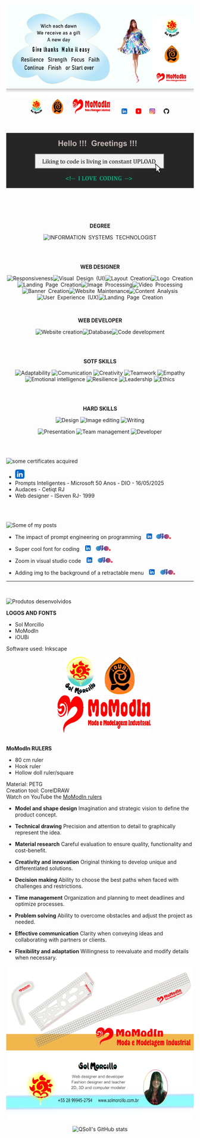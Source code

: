 <img align="center" src="banner_top1.jpg">

<div align="center">
  <a href="https://solmorcillo.com.br" title="Website Sol Morcillo" target="_blank"><img src="logo_SM_desenhado.jpg" width="30" height="40"></a> &nbsp; &ensp; &nbsp;<a href="https://solmorcillo.com.br/ioubi.html" title="Website iOUBi" target="_blank"><img src="logo_ioubi_desenhado.jpg" width="30" height="40"></a>
&nbsp; &ensp;&nbsp; <a href="https://solmorcillo.com.br/momodin.html" title="Website MoModIn" target="_blank"><img src="logo_momodin_desenhado_unido.jpg" width="100" height=40"></a> &nbsp; &ensp; &nbsp; 
  <a href="https://www.linkedin.com/in/solmorcillo/" target="_blank" ><img src="logo_linkedin.jpg" width=15" height="15"></a> &nbsp; &ensp; <a href="https://www.youtube.com/@SolMorcillo" target="_blank"><img src="logo_youtube.png" alt="texto" width="15" height="15"></a> &nbsp; &ensp; <a href="https://www.instagram.com/sol_morcillo/" target="_blank"><img src="logo_instagram.png" alt="texto" width="15" height="15"></a>
&nbsp; &ensp; <a href="https://www.github.com/QSoll/" target="_blank" ><img src="logo_github.jpg" alt="Ir para Linkedim" width="15" height="15"></a>
</div>

<br><br>
<img src="card_codigo1.jpg" align="center">

<br>

<div align="center">

<br><BR>

**DEGREE**

![INFORMATION&ensp;SYSTEMS&ensp;TECHNOLOGIST](https://img.shields.io/badge/INFORMATION&ensp;SYSTEMS&ensp;TECHNOLOGIST-003545?style=for-the-badge&logo=INFORMATION&ensp;SYSTEMS&ensp;TECHNOLOGIST&logoColor=white)

</div>

<br><br>

<div align="center">

**WEB DESIGNER**

![Responsiveness](https://img.shields.io/badge/Responsiveness-%23B92B27.svg?style=for-the-badge&logo=Responsiveness&logoColor=white)![Visual&ensp;Design&ensp;(UI)](https://img.shields.io/badge/Visual&ensp;Design&ensp;(UI)-%23D90007.svg?style=for-the-badge&logo=Visual&ensp;Design&ensp;(UI)&logoColor=white)![Layout&ensp;Creation](https://img.shields.io/badge/-Layout&ensp;Creation-FE7A16?style=for-the-badge&logo=Layout&ensp;Creation&logoColor=white)![Logo&ensp;Creation](https://img.shields.io/badge/Logo&ensp;Creation-EAB300?style=for-the-badge&logo=Logo&ensp;Creation&logoColor=white)![Landing&ensp;Page&ensp;Creation](https://img.shields.io/badge/Landing&ensp;Page&ensp;Creation-025E8C?style=for-the-badge&logo=Landing&ensp;Page&ensp;Creation&logoColor=white)![Image&ensp;Processing](https://img.shields.io/badge/Image&ensp;Processing-74aa9c?style=for-the-badge&logo=Image&ensp;Processing&logoColor=white)![Video&ensp;Processing](https://img.shields.io/badge/Video&ensp;Processing-0AC18E?style=for-the-badge&logo=Video&ensp;Processing&logoColor=white)![Banner&ensp;Creation](https://img.shields.io/badge/Banner&ensp;Creation-%230056D2.svg?style=for-the-badge&logo=Banner&ensp;Creation&logoColor=white)![Website&ensp;Maintenance](https://img.shields.io/badge/Website&ensp;Maintenance-258ffa?style=for-the-badge&logo=Website&ensp;Maintenance&logoColor=white)![Content&ensp;Analysis](https://img.shields.io/badge/Content&ensp;Analysis-9999FF.svg?style=for-the-badge&logo=Content&ensp;Analysis&logoColor=white) 
![User&ensp;Experience&ensp;(UX)](https://img.shields.io/badge/User&ensp;Experience&ensp;(UX)-%2382bd4e.svg?style=for-the-badge&logo=User&ensp;Experience&ensp;(UX)&logoColor=black)![Landing&ensp;Page&ensp;Creation](https://img.shields.io/badge/Landing&ensp;Page&ensp;Creation-1997B5&?logo=Landing&ensp;Page&ensp;Creation&logoColor=white&style=for-the-badge)

<br>

**WEB DEVELOPER**

![Website&nbsp;creation](https://img.shields.io/badge/Website&nbsp;creation-B59A30?style=for-the-badge&logo=Website&nbsp;creation&logoColor=white)![Database](https://img.shields.io/badge/Database-F4B728?style=for-the-badge&logo=Database&logoColor=white)![Code&nbsp;development](https://img.shields.io/badge/Code&nbsp;development-B59A30?style=for-the-badge&logo=Code&nbsp;development&logoColor=white)

<br><br>

**SOTF SKILLS**

![Adaptability](https://img.shields.io/badge/Adaptability-0AC18E?style=for-the-badge&logo=Adaptability&logoColor=white) ![Comunication](https://img.shields.io/badge/Comunication-DDE072?style=for-the-badge&logo=Comunication&logoColor=white) ![Creativity](https://img.shields.io/badge/Creativity-0AC18E?style=for-the-badge&logo=Creativity&logoColor=white)  ![Teamwork](https://img.shields.io/badge/Teamwork-DDE072?style=for-the-badge&logo=Teamwork&logoColor=white) ![Empathy](https://img.shields.io/badge/Empathy-0AC18E?style=for-the-badge&logo=Empathy&logoColor=white) ![Emotional&nbsp;intelligence](https://img.shields.io/badge/Emotional&nbsp;intelligence-DDE072?style=for-the-badge&logo=Emotional&nbsp;intelligence&logoColor=white) ![Resilience](https://img.shields.io/badge/Resilience-0AC18E?style=for-the-badge&logo=Resilience&logoColor=white) ![Leadership](https://img.shields.io/badge/Leadership-DDE072?style=for-the-badge&logo=Leadership&logoColor=white) ![Ethics](https://img.shields.io/badge/Ethics-0AC18E?style=for-the-badge&logo=Ethics&logoColor=white)

<br><br>

**HARD SKILLS**

![Design](https://img.shields.io/badge/Design-EAB300?style=for-the-badge&logo=Design&logoColor=white) ![Image&nbsp;editing](https://img.shields.io/badge/Image&nbsp;editing-FF00A0?style=for-the-badge&logo=Image&nbsp;editing&logoColor=white) ![Writing](https://img.shields.io/badge/Writing-EAB300?style=for-the-badge&logo=Writing&logoColor=white)

![Presentation](https://img.shields.io/badge/Presentation-EAB300?style=for-the-badge&logo=Presentation&logoColor=white) ![Team&nbsp;management](https://img.shields.io/badge/Team&nbsp;management-FF00A0?style=for-the-badge&logo=Team&nbsp;management&logoColor=white) ![Developer](https://img.shields.io/badge/Developer-EAB300?style=for-the-badge&logo=Developer&logoColor=white)

</div>

<br><br>

![some certificates acquired](https://img.shields.io/badge/Some&ensp;certificates&ensp;acquired-FF6600?style=for-the-badge&logo=Some&ensp;certificates&ensp;acquired&logoColor=white)

* <a href="https://www.linkedin.com/in/solmorcillo/details/certifications/" target="_blank"><img src= "logo_linkedin.jpg" width="25" height="25"></a>
* Prompts Inteligentes - Microsoft 50 Anos - DIO - 16/05/2025
* Audaces - Cetiqt RJ
* Web designer - ISeven RJ- 1999


<br><br>

![Some of my posts](https://img.shields.io/badge/Some&ensp;of&ensp;my&ensp;posts-E6007A?style=for-the-badge&logo=Algumas&ensp;das&ensp;minhas&ensp;postagens&logoColor=white)

* The impact of prompt engineering on programming &ensp; <a href="https://www.linkedin.com/posts/solmorcillo_podcast-o-impacto-da-engenharia-de-prompt-activity-7329138780697792515-8UtK?utm_source=share&utm_medium=member_desktop&rcm=ACoAAAuitDYBO0Jky_a88mbhGCJBnYJU3tigTfU"><img src= "logo_linkedin.jpg" width="15" height="15"></a> &ensp;<a href="https://web.dio.me/articles/o-impacto-da-engenharia-de-prompt-na-programacao-8b628b1ca1fc?back=/articles" target="_blank" ><img src= "logo_dio.jpg" width="40" height="15"></a>

* Super cool font for coding &ensp; <a href="https://www.linkedin.com/posts/solmorcillo_font-super-legal-para-codar-activity-7000149356163026944-2ZNT?utm_source=share&utm_medium=member_desktop&rcm=ACoAAAuitDYBO0Jky_a88mbhGCJBnYJU3tigTfU" target="_blank" > <img src= "logo_linkedin.jpg" width="15" height="15"></a>
&ensp; <a href="https://web.dio.me/articles/font-boa-para-codar?back=/articles" target="_blank" > <img src= "logo_dio.jpg" width="40" height="15"> </a>

* Zoom in visual studio code &ensp; <a href="https://www.linkedin.com/posts/solmorcillo_dev-easy-codding-visual-studio-code-activity-6999717017268183040-2iIJ?utm_source=share&utm_medium=member_desktop&rcm=ACoAAAuitDYBO0Jky_a88mbhGCJBnYJU3tigTfU" target="_blank" > <img src= "logo_linkedin.jpg" width="15" height="15"></a>
&ensp; <a href="https://web.dio.me/articles/zoom-no-visual-studio-code?back=/articles" target="_blank" > <img src= "logo_dio.jpg" width="40" height="15"> </a>

* Adding img to the background of a retractable menu &ensp; <a href="https://www.linkedin.com/posts/solmorcillo_dev-easy-codding-html-css-adicionando-activity-6999392171652968448-3BY7?utm_source=share&utm_medium=member_desktop&rcm=ACoAAAuitDYBO0Jky_a88mbhGCJBnYJU3tigTfU" target="_blank" > <img src= "logo_linkedin.jpg" width="15" height="15"></a>
&ensp; <a href="https://web.dio.me/articles/adicionando-img-no-background-de-menu-retratil?back=/articles" target="_blank" > <img src= "logo_dio.jpg" width="40" height="15"> </a>

---
<br>

<div align="left">
  
![Produtos desenvolvidos](https://img.shields.io/badge/Products&ensp;developed-FFCC01?style=for-the-badge&logo=Products&ensp;developed&logoColor=white)

**LOGOS AND FONTS**

* Sol Morcillo
* MoModIn
* iOUBi

Software used: Inkscape
<br>
<div align="center">
  <a href="https://solmorcillo.com.br" title="Website Sol Morcillo" target="_blank"><img src="logo_SM_desenhado.jpg" width="80" height="100"></a> &nbsp; &ensp; &nbsp;<a href="https://solmorcillo.com.br/ioubi.html" title="Website iOUBi" target="_blank"><img src="logo_ioubi_desenhado.jpg" width="80" height="100"></a>
  <br>
&nbsp; &ensp;&nbsp; <a href="https://solmorcillo.com.br/momodin.html" title="Website MoModIn" target="_blank"><img src="logo_momodin_desenhado_unido.jpg" width="250" height=100"></a> 
</div>

<br>

**MoModIn RULERS** 

* 80 cm ruler
* Hook ruler
* Hollow doll ruler/square

Material: PETG <br>
Creation tool: CorelDRAW <br>
Watch on YouTube the <a href="https://youtu.be/VmiQWrJMKYA?si=CLvEnXqrqiBRzNRV" target="_blank" > MoModIn rulers</a>


* **Model and shape design** Imagination and strategic vision to define the product concept.

* **Technical drawing** Precision and attention to detail to graphically represent the idea.

* **Material research** Careful evaluation to ensure quality, functionality and cost-benefit.

* **Creativity and innovation** Original thinking to develop unique and differentiated solutions.

* **Decision making** Ability to choose the best paths when faced with challenges and restrictions.

* **Time management** Organization and planning to meet deadlines and optimize processes.

* **Problem solving** Ability to overcome obstacles and adjust the project as needed.

* **Effective communication** Clarity when conveying ideas and collaborating with partners or clients.

* **Flexibility and adaptation** Willingness to reevaluate and modify details when necessary.
                
</div>

<img align="center" src="banner1.png">

<br>

<img align="center" src="assinature1.jpg">

<br>

<div align="center">
  
![QSoll's GitHub stats](https://github-readme-stats.vercel.app/api?username=QSoll&show_icons=true&theme=radical)

</div>










